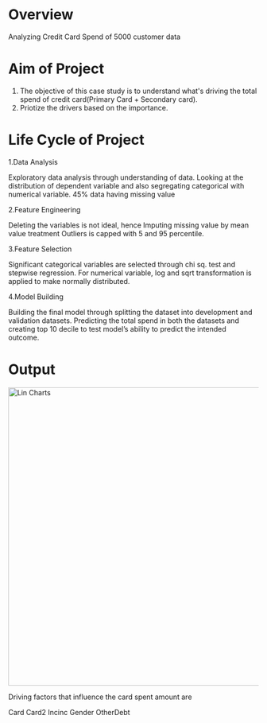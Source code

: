 # Overview
Analyzing Credit Card Spend of 5000 customer data

# Aim of Project
1. The objective of this case study is to understand what's driving the total spend of credit card(Primary Card + Secondary card).
2. Priotize the drivers based on the importance.

# Life Cycle of Project

1.Data Analysis

Exploratory data analysis through understanding of data. 
Looking at the distribution of dependent variable and also segregating categorical with numerical variable. 
45% data having missing value

2.Feature Engineering

Deleting the variables is not ideal, hence Imputing missing value by mean value treatment
Outliers is capped with 5 and 95 percentile. 

3.Feature Selection

Significant categorical variables are selected through chi sq. test and stepwise regression. 
For numerical variable, log and sqrt transformation is applied to make normally distributed.

4.Model Building

Building the final model through splitting the dataset into development and validation datasets.
Predicting the total spend in both the datasets and creating top 10 decile to test model’s ability to predict the intended outcome.

# Output

<img width="600" alt="Lin Charts" src="https://user-images.githubusercontent.com/104310260/164983304-74754d80-30d3-4c7c-b4c2-1062685db55e.png">

Driving factors that influence the card spent amount are

Card
Card2
Incinc
Gender
OtherDebt



